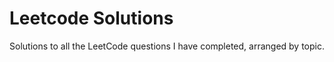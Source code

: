 # Leetcode Solutions 
Solutions to all the LeetCode questions I have completed, arranged by topic. 
